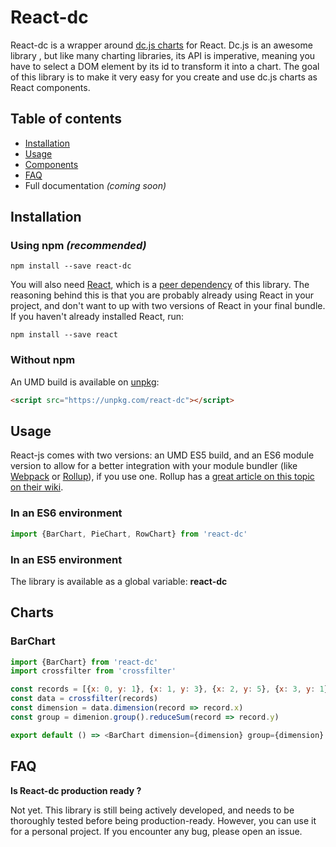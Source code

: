 # React-dc

React-dc is a wrapper around [dc.js charts](http://dc-js.github.io/dc.js/) for React. Dc.js is an awesome library , but like many charting libraries, its API is imperative, meaning you have to select a DOM element by its id to transform it into a chart. The goal of this library is to make it very easy for you create and use dc.js charts as React components.


## Table of contents
* [Installation](https://github.com/WaldoJeffers/react-dc#installation)
* [Usage](https://github.com/WaldoJeffers/react-dc#usage)
* [Components](https://github.com/WaldoJeffers/react-dc#components)
* [FAQ](https://github.com/WaldoJeffers/react-dc#faq)
* Full documentation *(coming soon)*

## Installation

### Using npm *(recommended)*
```
npm install --save react-dc
```

You will also need [React](https://www.npmjs.com/package/react), which is a [peer dependency](https://nodejs.org/en/blog/npm/peer-dependencies/) of this library. The reasoning behind this is that you are probably already using React in your project, and don't want to up with two versions of React in your final bundle. If you haven't already installed React, run:
```
npm install --save react
```

### Without npm
An UMD build is available on [unpkg](https://unpkg.com):
```html
<script src="https://unpkg.com/react-dc"></script>
```

## Usage
React-js comes with two versions: an UMD ES5 build, and an ES6 module version to allow for a better integration with your module bundler (like [Webpack](https://webpack.js.org/) or [Rollup](http://rollupjs.org/)), if you use one. Rollup has a [great article on this topic on their wiki](https://github.com/rollup/rollup/wiki/pkg.module).

### In an ES6 environment
```js
import {BarChart, PieChart, RowChart} from 'react-dc'
```

### In an ES5 environment
The library is available as a global variable: **react-dc**

## Charts
### BarChart
```js
import {BarChart} from 'react-dc'
import crossfilter from 'crossfilter'

const records = [{x: 0, y: 1}, {x: 1, y: 3}, {x: 2, y: 5}, {x: 3, y: 1}, {x: 4, y: 2}]
const data = crossfilter(records)
const dimension = data.dimension(record => record.x)
const group = dimenion.group().reduceSum(record => record.y)

export default () => <BarChart dimension={dimension} group={dimension} />
```


## FAQ
**Is React-dc production ready ?**

Not yet. This library is still being actively developed, and needs to be thoroughly tested before being production-ready. However, you can use it for a personal project. If you encounter any bug, please open an issue.
